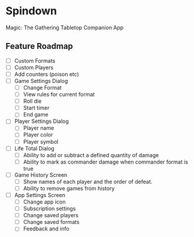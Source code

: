#  Spindown  
Magic: The Gathering Tabletop Companion App

## Feature Roadmap
- [ ] Custom Formats
- [ ] Custom Players
- [ ] Add counters (poison etc)
- [ ] Game Settings Dialog
    - [ ] Change Format
    - [ ] View rules for current format
    - [ ] Roll die
    - [ ] Start timer
    - [ ] End game
- [ ] Player Settings Dialog
    - [ ] Player name
    - [ ] Player color
    - [ ] Player symbol
- [ ] Life Total Dialog
    - [ ] Ability to add or subtract a defined quantity of damage
    - [ ] Ability to mark as commander damage when commander format is true
- [ ] Game History Screen
    - [ ] Show names of each player and the order of defeat.
    - [ ] Ability to remove games from history
- [ ] App Settings Screen
    - [ ] Change app icon
    - [ ] Subscription settings
    - [ ] Change saved players
    - [ ] Change saved formats
    - [ ] Feedback and info

